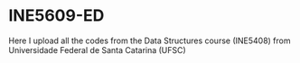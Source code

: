 # INE5609-ED

Here I upload all the codes from the Data Structures course (INE5408) from Universidade Federal de Santa Catarina (UFSC)

